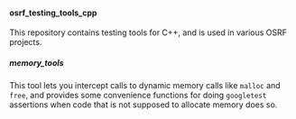 #### osrf_testing_tools_cpp

This repository contains testing tools for C++, and is used in various OSRF projects.

##### memory_tools

This tool lets you intercept calls to dynamic memory calls like `malloc` and `free`, and provides some convenience functions for doing `googletest` assertions when code that is not supposed to allocate memory does so.
